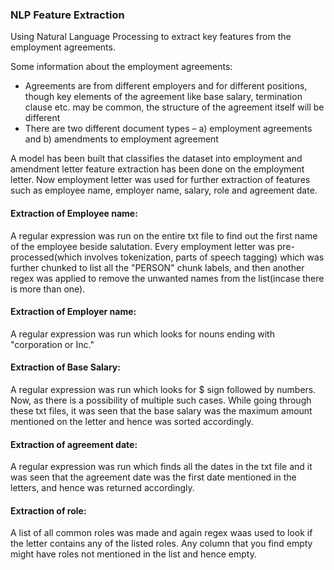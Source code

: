 ### NLP Feature Extraction
Using Natural Language Processing to extract key features from the employment agreements.

Some information about the employment agreements: 
* Agreements are from different employers and for different positions, though key elements   of the agreement like base salary, termination clause etc. may be common, the structure of the agreement itself will be different 
* There are two different document types – a) employment agreements and b) amendments to employment agreement

A model has been built that classifies the dataset into employment and amendment letter feature extraction has been done on the employment letter.
Now employment letter was used for further extraction of features such as employee name, employer name, salary, role and agreement date.

#### Extraction of Employee name:
A regular expression was run on the entire txt file to find out the first name of the employee beside salutation.
Every employment letter was pre-processed(which involves tokenization, parts of speech tagging) which was further chunked to list all the "PERSON" chunk labels, and then another regex was applied to remove the unwanted names from the list(incase there is more than one).

#### Extraction of Employer name:
A regular expression was run which looks for nouns ending with "corporation or Inc."

#### Extraction of Base Salary:
A regular expression was run which looks for $ sign followed by numbers. Now, as there is a possibility of multiple such cases.  While going through these txt files, it was seen that the base salary was the maximum amount mentioned on the letter and hence was sorted accordingly. 

#### Extraction of agreement date:
A regular expression was run which finds all the dates in the txt file and it was seen that the agreement date was the first date mentioned in the letters, and hence was returned accordingly.

#### Extraction of role:
A list of all common roles was made and again regex waas used to look if the letter contains any of the listed roles. Any column that you find empty might have roles not mentioned in the list and hence empty.